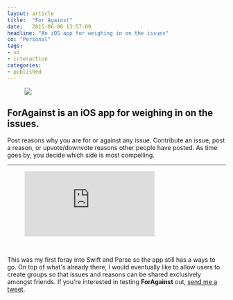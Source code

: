```yaml
---
layout: article
title:  "For Against"
date:   2015-06-06 13:57:09
headline: "An iOS app for weighing in on the issues"
co: "Personal"
tags:
- ui
- interaction
categories:
- published
---
```


<figure>
<img src="{{edchao.github.io}}/assets/img_foragainst_home.jpg" />
</figure>

<!--more-->

## <strong>ForAgainst</strong> is an iOS app for weighing in on the issues.


Post reasons why you are for or against any issue. Contribute an issue, post a reason, or upvote/downvote reasons other people have posted.  As time goes by, you decide which side is most compelling.

---

<figure><iframe class="video" src="https://www.youtube.com/embed/XOjMgZH8_4g" frameborder="0" allowfullscreen></iframe></figure>

<br>

This was my first foray into Swift and Parse so the app still has a ways to go.  On top of what's already there, I would eventually like to allow users to create groups so that issues and reasons can be shared exclusively amongst friends. If you're interested in testing <strong> ForAgainst</strong> out, <a href="https://twitter.com/edchao"> send me a tweet</a>.
